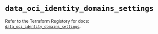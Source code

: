 # `data_oci_identity_domains_settings`

Refer to the Terraform Registory for docs: [`data_oci_identity_domains_settings`](https://registry.terraform.io/providers/oracle/oci/6.18.0/docs/data-sources/identity_domains_settings).
